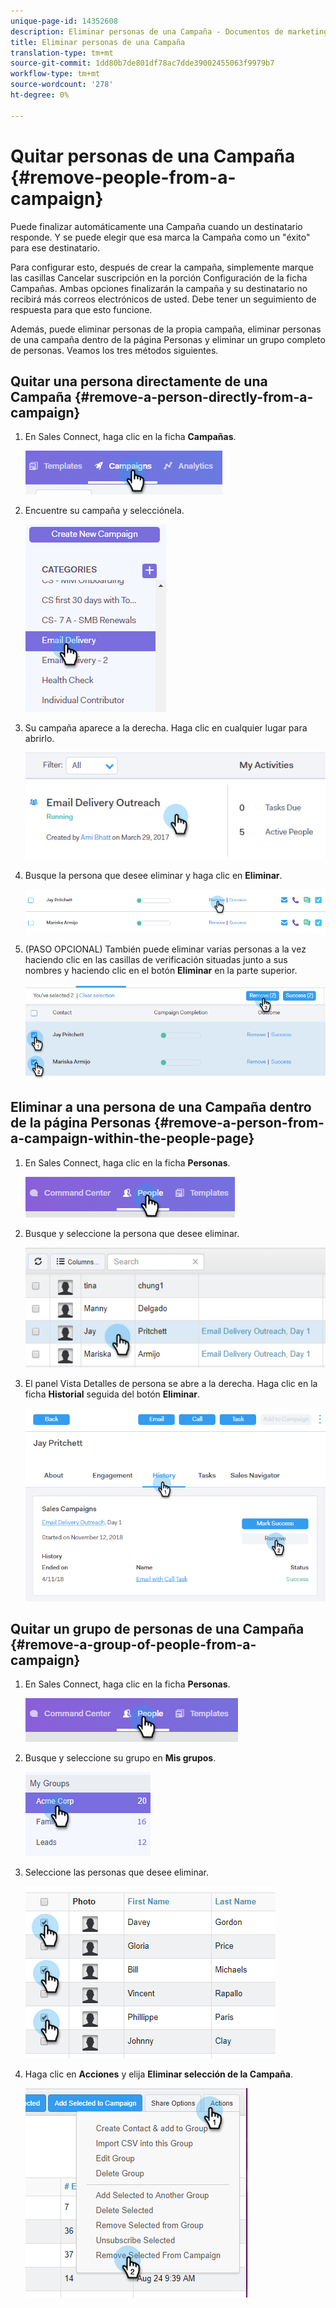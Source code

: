 ```yaml
---
unique-page-id: 14352608
description: Eliminar personas de una Campaña - Documentos de marketing - Documentación del producto
title: Eliminar personas de una Campaña
translation-type: tm+mt
source-git-commit: 1dd80b7de801df78ac7dde39002455063f9979b7
workflow-type: tm+mt
source-wordcount: '278'
ht-degree: 0%

---
```



# Quitar personas de una Campaña {#remove-people-from-a-campaign}

Puede finalizar automáticamente una Campaña cuando un destinatario responde. Y se puede elegir que esa marca la Campaña como un &quot;éxito&quot; para ese destinatario.

Para configurar esto, después de crear la campaña, simplemente marque las casillas Cancelar suscripción en la porción Configuración de la ficha Campañas. Ambas opciones finalizarán la campaña y su destinatario no recibirá más correos electrónicos de usted. Debe tener un seguimiento de respuesta para que esto funcione.

Además, puede eliminar personas de la propia campaña, eliminar personas de una campaña dentro de la página Personas y eliminar un grupo completo de personas. Veamos los tres métodos siguientes.

## Quitar una persona directamente de una Campaña {#remove-a-person-directly-from-a-campaign}

1. En Sales Connect, haga clic en la ficha **Campañas**.

   ![](assets/one.png)

1. Encuentre su campaña y selecciónela.

   ![](assets/two.png)

1. Su campaña aparece a la derecha. Haga clic en cualquier lugar para abrirlo.

   ![](assets/three.png)

1. Busque la persona que desee eliminar y haga clic en **Eliminar**.

   ![](assets/four.png)

1. (PASO OPCIONAL) También puede eliminar varias personas a la vez haciendo clic en las casillas de verificación situadas junto a sus nombres y haciendo clic en el botón **Eliminar** en la parte superior.

   ![](assets/five.png)

## Eliminar a una persona de una Campaña dentro de la página Personas {#remove-a-person-from-a-campaign-within-the-people-page}

1. En Sales Connect, haga clic en la ficha **Personas**.

   ![](assets/one-a.png)

1. Busque y seleccione la persona que desee eliminar.

   ![](assets/two-a.png)

1. El panel Vista Detalles de persona se abre a la derecha. Haga clic en la ficha **Historial** seguida del botón **Eliminar**.

   ![](assets/three-a.png)

## Quitar un grupo de personas de una Campaña {#remove-a-group-of-people-from-a-campaign}

1. En Sales Connect, haga clic en la ficha **Personas**.

   ![](assets/one-b.png)

1. Busque y seleccione su grupo en **Mis grupos**.

   ![](assets/two-b.png)

1. Seleccione las personas que desee eliminar.

   ![](assets/three-b.png)

1. Haga clic en **Acciones** y elija **Eliminar selección de la Campaña**.

   ![](assets/four-b.png)
